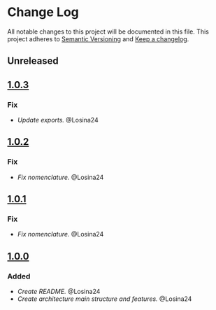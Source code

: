 # Change Log
All notable changes to this project will be documented in this file.
This project adheres to [Semantic Versioning](http://semver.org/) and [Keep a changelog](https://github.com/olivierlacan/keep-a-changelog).

## Unreleased

## [1.0.3](https://github.com/kuasr/flux/tree/1.0.3)
### Fix
- *Update exports.* @Losina24

## [1.0.2](https://github.com/kuasr/flux/tree/1.0.2)
### Fix
- *Fix nomenclature.* @Losina24

## [1.0.1](https://github.com/kuasr/flux/tree/1.0.1)
### Fix
- *Fix nomenclature.* @Losina24

## [1.0.0](https://github.com/kuasr/flux/tree/1.0.0)
### Added
- *Create README.* @Losina24
- *Create architecture main structure and features.* @Losina24

